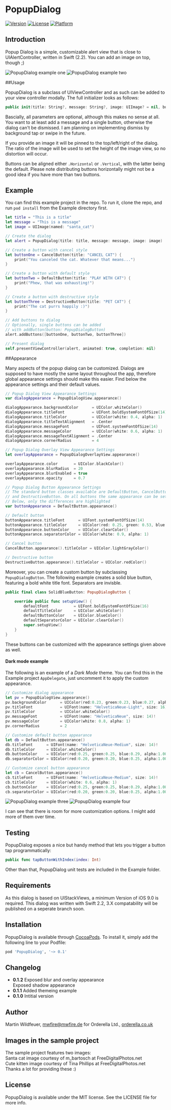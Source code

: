 # PopupDialog

[![Version](https://img.shields.io/cocoapods/v/PopupDialog.svg?style=flat)](http://cocoapods.org/pods/PopupDialog)
[![License](https://img.shields.io/cocoapods/l/PopupDialog.svg?style=flat)](http://cocoapods.org/pods/PopupDialog)
[![Platform](https://img.shields.io/cocoapods/p/PopupDialog.svg?style=flat)](http://cocoapods.org/pods/PopupDialog)

## Introduction

Popup Dialog is a simple, customizable alert view that is close to UIAlertController, written in Swift (2.2). You can add an image on top, though ;)

![PopupDialog example one](http://www.mwfire.de/orderella/github/PopupDialog01.gif "PopupDialog example one")
![PopupDialog example two](http://www.mwfire.de/orderella/github/PopupDialog02.gif "PopupDialog example two")

##Usage

PopupDialog is a subclass of UIViewController and as such can be added to your view controller modally.
The full initializer looks as follows:

```swift
public init(title: String?, message: String?, image: UIImage? = nil, buttonAlignment: UILayoutConstraintAxis = .Vertical)
```

Bascially, all parameters are optional, although this makes no sense at all. You want to at least add a message and a single button, otherwise the dialog can't be dismissed. I am planning on implementing dismiss by background tap or swipe in the future.

If you provide an image it will be pinned to the top/left/right of the dialog. The ratio of the image will be used to set the height of the image view, so no distortion will occur.

Buttons can be aligned either `.Horizontal` or `.Vertical`, with the latter being the default. Please note distributing buttons horizontally might not be a good idea if you have more than two buttons.


## Example

You can find this example project in the repo. To run it, clone the repo, and run `pod install` from the Example directory first.

```swift
let title = "This is a title"
let message = "This is a message"
let image = UIImage(named: "santa_cat")

// Create the dialog
let alert = PopupDialog(title: title, message: message, image: image)

// Create a button with cancel style
let buttonOne = CancelButton(title: "CANCEL CAT") {
    print("You canceled the cat. Whatever that means...")
}

// Create a button with default style
let buttonTwo = DefaultButton(title: "PLAY WITH CAT") {
    print("Phew, that was exhausting!")
}

// Create a button with destructive style
let buttonThree = DestructiveButton(title: "PET CAT") {
    print("The cat purrs happily :)")
}

// Add buttons to dialog
// Optionally, single buttons can be added
// with addButton(button: PopupDialogButton)
alert.addButtons([buttonOne, buttonTwo, buttonThree])

// Present dialog
self.presentViewController(alert, animated: true, completion: nil)

```

##Appearance

Many aspects of the popup dialog can be customized. Dialogs are supposed to have 
mostly the same layout throughout the app, therefore global appearance settings should make this easier. Find below the appearance settings and their default values.

```swift
// Popup Dialog View Appearance Settings
var dialogAppearance = PopupDialogView.appearance()

dialogAppearance.backgroundColor      = UIColor.whiteColor()
dialogAppearance.titleFont            = UIFont.boldSystemFontOfSize(14)
dialogAppearance.titleColor           = UIColor(white: 0.4, alpha: 1)
dialogAppearance.titleTextAlignment   = .Center
dialogAppearance.messageFont          = UIFont.systemFontOfSize(14)
dialogAppearance.messageColor         = UIColor(white: 0.6, alpha: 1)
dialogAppearance.messageTextAlignment = .Center
dialogAppearance.cornerRadius         = 4

// Popup Dialog Overlay View Appearance Settings
let overlayAppearance = PopupDialogOverlayView.appearance()

overlayAppearance.color       = UIColor.blackColor()
overlayAppearance.blurRadius  = 20
overlayAppearance.blurEnabled = true
overlayAppearance.opacity     = 0.7

// Popup Dialog Button Appearance Settings
// The standard button classes available are DefaultButton, CancelButton
// and DestructiveButton. On all buttons the same appearance can be set.
// Below, only the differences are highlighted
var buttonAppearance = DefaultButton.appearance()

// Default button
buttonAppearance.titleFont      = UIFont.systemFontOfSize(14)
buttonAppearance.titleColor     = UIColor(red: 0.25, green: 0.53, blue: 0.91, alpha: 1)
buttonAppearance.buttonColor    = UIColor.clearColor()
buttonAppearance.separatorColor = UIColor(white: 0.9, alpha: 1)

// Cancel button
CancelButton.appearance().titleColor = UIColor.lightGrayColor()

// Destructive button
DestructiveButton.appearance().titleColor = UIColor.redColor()
```

Moreover, you can create a custom button by subclassing `PopupDialogButton`. The following example creates a solid blue button, featuring a bold white title font. Separators are invisble.

```swift
public final class SolidBlueButton: PopupDialogButton {

    override public func setupView() {
        defaultFont           = UIFont.boldSystemFontOfSize(16)
        defaultTitleColor     = UIColor.whiteColor()
        defaultButtonColor    = UIColor.blueColor()
        defaultSeparatorColor = UIColor.clearColor()
        super.setupView()
    }
}

```

These buttons can be customized with the appearance settings given above as well.

#### Dark mode example

The following is an example of a *Dark Mode* theme. You can find this in the Example project `AppDelegate`, just uncomment it to apply the custom appearance.

```swift
// Customize dialog appearance
let pv = PopupDialogView.appearance()
pv.backgroundColor      = UIColor(red:0.23, green:0.23, blue:0.27, alpha:1.00)
pv.titleFont            = UIFont(name: "HelveticaNeue-Light", size: 16)!
pv.titleColor           = UIColor.whiteColor()
pv.messageFont          = UIFont(name: "HelveticaNeue", size: 14)!
pv.messageColor         = UIColor(white: 0.8, alpha: 1)
pv.cornerRadius         = 2

// Customize default button appearance
let db = DefaultButton.appearance()
db.titleFont      = UIFont(name: "HelveticaNeue-Medium", size: 14)!
db.titleColor     = UIColor.whiteColor()
db.buttonColor    = UIColor(red:0.25, green:0.25, blue:0.29, alpha:1.00)
db.separatorColor = UIColor(red:0.20, green:0.20, blue:0.25, alpha:1.00)

// Customize cancel button appearance
let cb = CancelButton.appearance()
cb.titleFont      = UIFont(name: "HelveticaNeue-Medium", size: 14)!
cb.titleColor     = UIColor(white: 0.6, alpha: 1)
cb.buttonColor    = UIColor(red:0.25, green:0.25, blue:0.29, alpha:1.00)
cb.separatorColor = UIColor(red:0.20, green:0.20, blue:0.25, alpha:1.00)

```

![PopupDialog example three](http://www.mwfire.de/orderella/github/PopupDialogDark01.png "PopupDialog example three")
![PopupDialog example four](http://www.mwfire.de/orderella/github/PopupDialogDark02.png "PopupDialog example four")

I can see that there is room for more customization options. I might add more of them over time.

## Testing

PopupDialog exposes a nice but handy method that lets you trigger a button tap programmatically:

```swift
public func tapButtonWithIndex(index: Int)
```

Other than that, PopupDialog unit tests are included in the Example folder.

## Requirements

As this dialog is based on UIStackViews, a minimum Version of iOS 9.0 is required.
This dialog was written with Swift 2.2, 3.X compatability will be published on a seperate branch soon.

## Installation

PopupDialog is available through [CocoaPods](http://cocoapods.org). To install
it, simply add the following line to your Podfile:

```ruby
pod 'PopupDialog', '~> 0.1'
```

## Changelog

* **0.1.2** Exposed blur and overlay appearance<br>Exposed shadow appearance
* **0.1.1** Added themeing example
* **0.1.0** Intitial version

## Author

Martin Wildfeuer, mwfire@mwfire.de
for Orderella Ltd., [orderella.co.uk](http://orderella.co.uk)

## Images in the sample project

The sample project features two images:<br>
Santa cat image courtesy of m_bartosch at FreeDigitalPhotos.net<br>
Cute kitten image courtesy of Tina Phillips at FreeDigitalPhotos.net<br>
Thanks a lot for providing these :)


## License

PopupDialog is available under the MIT license. See the LICENSE file for more info.
